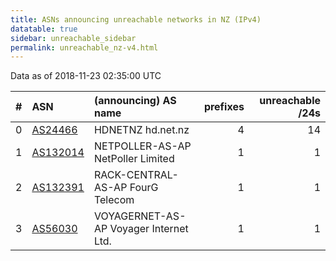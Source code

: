 ```yaml
---
title: ASNs announcing unreachable networks in NZ (IPv4)
datatable: true
sidebar: unreachable_sidebar
permalink: unreachable_nz-v4.html
---
```


Data as of 2018-11-23 02:35:00 UTC


<div class="datatable-begin"></div>

|   # | ASN                                      | (announcing) AS name                   |   prefixes |   unreachable /24s |
|----:|:-----------------------------------------|:---------------------------------------|-----------:|-------------------:|
|   0 | [AS24466](unreachable_AS24466-v4.html)   | HDNETNZ hd.net.nz                      |          4 |                 14 |
|   1 | [AS132014](unreachable_AS132014-v4.html) | NETPOLLER-AS-AP NetPoller Limited      |          1 |                  1 |
|   2 | [AS132391](unreachable_AS132391-v4.html) | RACK-CENTRAL-AS-AP FourG Telecom       |          1 |                  1 |
|   3 | [AS56030](unreachable_AS56030-v4.html)   | VOYAGERNET-AS-AP Voyager Internet Ltd. |          1 |                  1 |

<div class="datatable-end"></div>